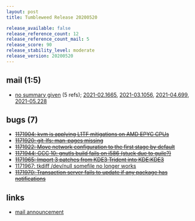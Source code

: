 ```yaml
---
layout: post
title: Tumbleweed Release 20200520

release_available: false
release_reference_count: 12
release_reference_count_mail: 5
release_score: 90
release_stability_level: moderate
release_version: 20200520
---
```


## mail (1:5)

- [no summary given](https://lists.opensuse.org/archives/list/factory@lists.opensuse.org/thread/CUJ3TFAGQAWBGEEC7CCCW6X47UZZYNOT) (5 refs); [2021-02.1665](https://lists.opensuse.org/archives/list/factory@lists.opensuse.org/thread/CUJ3TFAGQAWBGEEC7CCCW6X47UZZYNOT), [2021-03.1056](https://lists.opensuse.org/archives/list/factory@lists.opensuse.org/thread/CUJ3TFAGQAWBGEEC7CCCW6X47UZZYNOT), [2021-04.699](https://lists.opensuse.org/archives/list/factory@lists.opensuse.org/thread/CUJ3TFAGQAWBGEEC7CCCW6X47UZZYNOT), [2021-05.228](https://lists.opensuse.org/archives/list/factory@lists.opensuse.org/thread/CUJ3TFAGQAWBGEEC7CCCW6X47UZZYNOT)

## bugs (7)

<!--more-->

- ~~[1171904: kvm is applying L1TF mitigations on AMD EPYC CPUs](https://bugzilla.opensuse.org/show_bug.cgi?id=1171904)~~
- ~~[1171920: git-lfs: man-pages missing](https://bugzilla.opensuse.org/show_bug.cgi?id=1171920)~~
- ~~[1171922: Move network configuration to the first stage by default](https://bugzilla.opensuse.org/show_bug.cgi?id=1171922)~~
- ~~[1171944: GCC 10: gnutls build fails on i586 (stuck due to guile?)](https://bugzilla.opensuse.org/show_bug.cgi?id=1171944)~~
- ~~[1171965: Import 3 patches from KDE3 Trident into KDE:KDE3](https://bugzilla.opensuse.org/show_bug.cgi?id=1171965)~~
- [1171967: tkdiff /dev/null somefile no longer works](https://bugzilla.opensuse.org/show_bug.cgi?id=1171967)
- ~~[1171970: Transaction server fails to update if any package has notifications](https://bugzilla.opensuse.org/show_bug.cgi?id=1171970)~~



## links

- [mail announcement](https://lists.opensuse.org/archives/list/factory@lists.opensuse.org/thread/CUJ3TFAGQAWBGEEC7CCCW6X47UZZYNOT)
